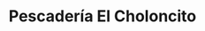 ---
title: "Pescadería El Choloncito"
url: /ciudad-guayana-puerto-ordaz/pescaderia-el-choloncito/
shop: marisco
---